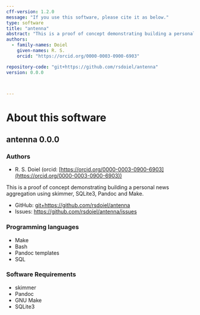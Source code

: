 ```yaml
---
cff-version: 1.2.0
message: "If you use this software, please cite it as below."
type: software
title: "antenna"
abstract: "This is a proof of concept demonstrating building a personal news aggregation using skimmer, SQLite3, Pandoc and Make."
authors:
  - family-names: Doiel
    given-names: R. S.
    orcid: "https://orcid.org/0000-0003-0900-6903"

repository-code: "git+https://github.com/rsdoiel/antenna"
version: 0.0.0



---
```


About this software
===================

## antenna 0.0.0

### Authors

- R. S. Doiel (orcid: [https://orcid.org/0000-0003-0900-6903](https://orcid.org/0000-0003-0900-6903))



This is a proof of concept demonstrating building a personal news aggregation using skimmer, SQLite3, Pandoc and Make.


- GitHub: <git+https://github.com/rsdoiel/antenna>
- Issues: <https://github.com/rsdoiel/antenna/issues>


### Programming languages

- Make
- Bash
- Pandoc templates
- SQL


### Software Requirements

- skimmer
- Pandoc
- GNU Make
- SQLite3


